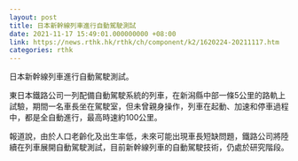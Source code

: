 ```yaml
---
layout: post
title: 日本新幹線列車進行自動駕駛測試
date: 2021-11-17 15:49:01.000000000 +08:00
link: https://news.rthk.hk/rthk/ch/component/k2/1620224-20211117.htm
categories: rthk
---
```


日本新幹線列車進行自動駕駛測試。

東日本鐵路公司一列配備自動駕駛系統的列車，在新潟縣中部一條5公里的路軌上試驗，期間一名車長坐在駕駛室，但未曾親身操作，列車在起動、加速和停車過程中，都是全自動進行，最高時速約100公里。

報道說，由於人口老齡化及出生率低，未來可能出現車長短缺問題，鐵路公司將陸續在列車展開自動駕駛測試，目前新幹線列車的自動駕駛技術，仍處於研究階段。
